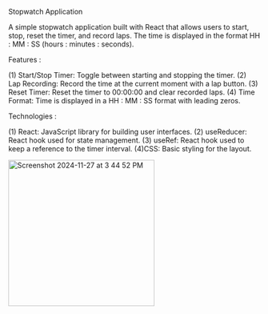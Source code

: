 Stopwatch Application 

A simple stopwatch application built with React that allows users to start, stop, reset the timer, and record laps. The time is displayed in the format HH : MM : SS (hours : minutes : seconds).

Features :

(1) Start/Stop Timer: Toggle between starting and stopping the timer.
(2) Lap Recording: Record the time at the current moment with a lap button.
(3) Reset Timer: Reset the timer to 00:00:00 and clear recorded laps.
(4) Time Format: Time is displayed in a HH : MM : SS format with leading zeros.

Technologies :

(1) React: JavaScript library for building user interfaces.
(2) useReducer: React hook used for state management.
(3) useRef: React hook used to keep a reference to the timer interval.
(4)CSS: Basic styling for the layout.

<img width="292" alt="Screenshot 2024-11-27 at 3 44 52 PM" src="https://github.com/user-attachments/assets/0913c912-8211-4fc9-8568-0d14e454c385">

